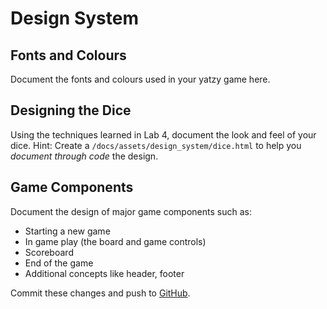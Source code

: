# Design System

## Fonts and Colours

Document the fonts and colours used in your yatzy game here.

## Designing the Dice

Using the techniques learned in Lab 4, document the look and feel of your dice.  Hint: Create a `/docs/assets/design_system/dice.html` to help you _document through code_ the design.

## Game Components

Document the design of major game components such as:

* Starting a new game
* In game play (the board and game controls)
* Scoreboard
* End of the game
* Additional concepts like header, footer

Commit these changes and push to [GitHub](https://github.com/).
